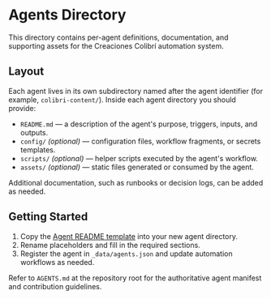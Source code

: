 # Agents Directory

This directory contains per-agent definitions, documentation, and supporting assets for the Creaciones Colibrí automation system.

## Layout

Each agent lives in its own subdirectory named after the agent identifier (for example, `colibri-content/`). Inside each agent directory you should provide:

- `README.md` — a description of the agent's purpose, triggers, inputs, and outputs.
- `config/` *(optional)* — configuration files, workflow fragments, or secrets templates.
- `scripts/` *(optional)* — helper scripts executed by the agent's workflow.
- `assets/` *(optional)* — static files generated or consumed by the agent.

Additional documentation, such as runbooks or decision logs, can be added as needed.

## Getting Started

1. Copy the [Agent README template](./README.template.md) into your new agent directory.
2. Rename placeholders and fill in the required sections.
3. Register the agent in `_data/agents.json` and update automation workflows as needed.

Refer to `AGENTS.md` at the repository root for the authoritative agent manifest and contribution guidelines.
